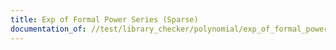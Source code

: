 ```yaml
---
title: Exp of Formal Power Series (Sparse)
documentation_of: //test/library_checker/polynomial/exp_of_formal_power_series_sparse.test.py
---
```

